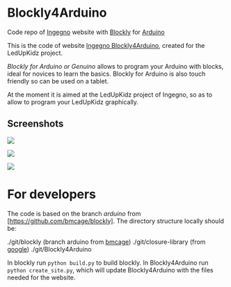 # Blockly4Arduino
Code repo of [Ingegno](http://ingegno.be) website with [Blockly](https://developers.google.com/blockly/) for [Arduino](http://arduino.cc) 

This is the code of website [Ingegno Blockly4Arduino](http://ingegno.be/Manuals/Blockly4Arduino/demos/blocklyduino/), created for the LedUpKidz project.

*Blockly for Arduino or Genuino* allows to program your Arduino with blocks, ideal for novices to learn the basics. Blockly for Arduino is also touch friendly so can be used on a tablet.

At the moment it is aimed at the LedUpKidz project of Ingegno, so as to allow to program your LedUpKidz graphically. 

## Screenshots

![](https://github.com/ingegno/Blockly4Arduino/blob/master/doc/blockly_ex1.png?raw=true)

![](https://github.com/ingegno/Blockly4Arduino/blob/master/doc/blockly_ex2.png?raw=true)

![](https://github.com/ingegno/Blockly4Arduino/blob/master/doc/blockly_ex3.png?raw=true)

# For developers

The code is based on the branch *arduino* from [https://github.com/bmcage/blockly]. The directory structure locally should be:

./git/blockly (branch arduino from [bmcage](https://github.com/bmcage/blockly))
./git/closure-library (from [google](https://github.com/google/closure-library))
./git/Blockly4Arduino

In blockly run `python build.py` to build blockly. In Blockly4Arduino run `python create_site.py`, which will update Blockly4Arduino with the files needed for the website.

